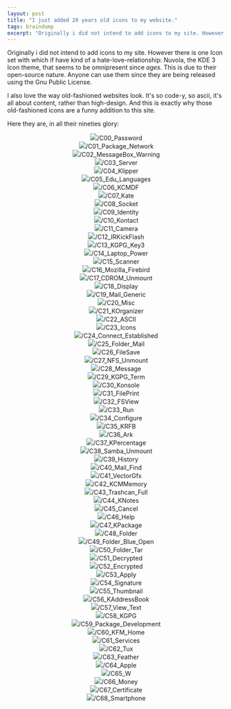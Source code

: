 ```yaml
---
layout: post
title: "I just added 20 years old icons to my website."
tags: braindump
excerpt: "Originally i did not intend to add icons to my site. However there is one Icon set with which if have kind of a hate-love-relationship: Nuvola, the KDE 3 Icon theme, that seems to be omnipresent since ages. This is due to their open-source nature. Anyone can use them since they are being released using the Gnu Public License."
---
```


Originally i did not intend to add icons to my site. However there is one Icon set with which if have kind of a hate-love-relationship: Nuvola, the KDE 3 Icon theme, that seems to be omnipresent since _ages_. This is due to their open-source nature. Anyone can use them since they are being released using the Gnu Public License.

I also love the way old-fashioned websites look. It's so code-y, so ascii, it's all about content, rather than high-design. And this is exactly why those old-fashioned icons are a funny addition to this site.

Here they are, in all their nineties glory: <br />

<div align="center"><img src="{{"/assets/NuvolaGPL/C00_Password.png" | relative_url}}">/C00_Password</div>
<div align="center"><img src="{{"/assets/NuvolaGPL/C01_Package_Network.png" | relative_url}}">/C01_Package_Network</div>
<div align="center"><img src="{{"/assets/NuvolaGPL/C02_MessageBox_Warning.png" | relative_url}}">/C02_MessageBox_Warning</div>
<div align="center"><img src="{{"/assets/NuvolaGPL/C03_Server.png" | relative_url}}">/C03_Server</div>
<div align="center"><img src="{{"/assets/NuvolaGPL/C04_Klipper.png" | relative_url}}">/C04_Klipper</div>
<div align="center"><img src="{{"/assets/NuvolaGPL/C05_Edu_Languages.png" | relative_url}}">/C05_Edu_Languages</div>
<div align="center"><img src="{{"/assets/NuvolaGPL/C06_KCMDF.png" | relative_url}}">/C06_KCMDF</div>
<div align="center"><img src="{{"/assets/NuvolaGPL/C07_Kate.png" | relative_url}}">/C07_Kate</div>
<div align="center"><img src="{{"/assets/NuvolaGPL/C08_Socket.png" | relative_url}}">/C08_Socket</div>
<div align="center"><img src="{{"/assets/NuvolaGPL/C09_Identity.png" | relative_url}}">/C09_Identity</div>
<div align="center"><img src="{{"/assets/NuvolaGPL/C10_Kontact.png" | relative_url}}">/C10_Kontact</div>
<div align="center"><img src="{{"/assets/NuvolaGPL/C11_Camera.png" | relative_url}}">/C11_Camera</div>
<div align="center"><img src="{{"/assets/NuvolaGPL/C12_IRKickFlash.png" | relative_url}}">/C12_IRKickFlash</div>
<div align="center"><img src="{{"/assets/NuvolaGPL/C13_KGPG_Key3.png" | relative_url}}">/C13_KGPG_Key3</div>
<div align="center"><img src="{{"/assets/NuvolaGPL/C14_Laptop_Power.png" | relative_url}}">/C14_Laptop_Power</div>
<div align="center"><img src="{{"/assets/NuvolaGPL/C15_Scanner.png" | relative_url}}">/C15_Scanner</div>
<div align="center"><img src="{{"/assets/NuvolaGPL/C16_Mozilla_Firebird.png" | relative_url}}">/C16_Mozilla_Firebird</div>
<div align="center"><img src="{{"/assets/NuvolaGPL/C17_CDROM_Unmount.png" | relative_url}}">/C17_CDROM_Unmount</div>
<div align="center"><img src="{{"/assets/NuvolaGPL/C18_Display.png" | relative_url}}">/C18_Display</div>
<div align="center"><img src="{{"/assets/NuvolaGPL/C19_Mail_Generic.png" | relative_url}}">/C19_Mail_Generic</div>
<div align="center"><img src="{{"/assets/NuvolaGPL/C20_Misc.png" | relative_url}}">/C20_Misc</div>
<div align="center"><img src="{{"/assets/NuvolaGPL/C21_KOrganizer.png" | relative_url}}">/C21_KOrganizer</div>
<div align="center"><img src="{{"/assets/NuvolaGPL/C22_ASCII.png" | relative_url}}">/C22_ASCII</div>
<div align="center"><img src="{{"/assets/NuvolaGPL/C23_Icons.png" | relative_url}}">/C23_Icons</div>
<div align="center"><img src="{{"/assets/NuvolaGPL/C24_Connect_Established.png" | relative_url}}">/C24_Connect_Established</div>
<div align="center"><img src="{{"/assets/NuvolaGPL/C25_Folder_Mail.png" | relative_url}}">/C25_Folder_Mail</div>
<div align="center"><img src="{{"/assets/NuvolaGPL/C26_FileSave.png" | relative_url}}">/C26_FileSave</div>
<div align="center"><img src="{{"/assets/NuvolaGPL/C27_NFS_Unmount.png" | relative_url}}">/C27_NFS_Unmount</div>
<div align="center"><img src="{{"/assets/NuvolaGPL/C28_Message.png" | relative_url}}">/C28_Message</div>
<div align="center"><img src="{{"/assets/NuvolaGPL/C29_KGPG_Term.png" | relative_url}}">/C29_KGPG_Term</div>
<div align="center"><img src="{{"/assets/NuvolaGPL/C30_Konsole.png" | relative_url}}">/C30_Konsole</div>
<div align="center"><img src="{{"/assets/NuvolaGPL/C31_FilePrint.png" | relative_url}}">/C31_FilePrint</div>
<div align="center"><img src="{{"/assets/NuvolaGPL/C32_FSView.png" | relative_url}}">/C32_FSView</div>
<div align="center"><img src="{{"/assets/NuvolaGPL/C33_Run.png" | relative_url}}">/C33_Run</div>
<div align="center"><img src="{{"/assets/NuvolaGPL/C34_Configure.png" | relative_url}}">/C34_Configure</div>
<div align="center"><img src="{{"/assets/NuvolaGPL/C35_KRFB.png" | relative_url}}">/C35_KRFB</div>
<div align="center"><img src="{{"/assets/NuvolaGPL/C36_Ark.png" | relative_url}}">/C36_Ark</div>
<div align="center"><img src="{{"/assets/NuvolaGPL/C37_KPercentage.png" | relative_url}}">/C37_KPercentage</div>
<div align="center"><img src="{{"/assets/NuvolaGPL/C38_Samba_Unmount.png" | relative_url}}">/C38_Samba_Unmount</div>
<div align="center"><img src="{{"/assets/NuvolaGPL/C39_History.png" | relative_url}}">/C39_History</div>
<div align="center"><img src="{{"/assets/NuvolaGPL/C40_Mail_Find.png" | relative_url}}">/C40_Mail_Find</div>
<div align="center"><img src="{{"/assets/NuvolaGPL/C41_VectorGfx.png" | relative_url}}">/C41_VectorGfx</div>
<div align="center"><img src="{{"/assets/NuvolaGPL/C42_KCMMemory.png" | relative_url}}">/C42_KCMMemory</div>
<div align="center"><img src="{{"/assets/NuvolaGPL/C43_Trashcan_Full.png" | relative_url}}">/C43_Trashcan_Full</div>
<div align="center"><img src="{{"/assets/NuvolaGPL/C44_KNotes.png" | relative_url}}">/C44_KNotes</div>
<div align="center"><img src="{{"/assets/NuvolaGPL/C45_Cancel.png" | relative_url}}">/C45_Cancel</div>
<div align="center"><img src="{{"/assets/NuvolaGPL/C46_Help.png" | relative_url}}">/C46_Help</div>
<div align="center"><img src="{{"/assets/NuvolaGPL/C47_KPackage.png" | relative_url}}">/C47_KPackage</div>
<div align="center"><img src="{{"/assets/NuvolaGPL/C48_Folder.png" | relative_url}}">/C48_Folder</div>
<div align="center"><img src="{{"/assets/NuvolaGPL/C49_Folder_Blue_Open.png" | relative_url}}">/C49_Folder_Blue_Open</div>
<div align="center"><img src="{{"/assets/NuvolaGPL/C50_Folder_Tar.png" | relative_url}}">/C50_Folder_Tar</div>
<div align="center"><img src="{{"/assets/NuvolaGPL/C51_Decrypted.png" | relative_url}}">/C51_Decrypted</div>
<div align="center"><img src="{{"/assets/NuvolaGPL/C52_Encrypted.png" | relative_url}}">/C52_Encrypted</div>
<div align="center"><img src="{{"/assets/NuvolaGPL/C53_Apply.png" | relative_url}}">/C53_Apply</div>
<div align="center"><img src="{{"/assets/NuvolaGPL/C54_Signature.png" | relative_url}}">/C54_Signature</div>
<div align="center"><img src="{{"/assets/NuvolaGPL/C55_Thumbnail.png" | relative_url}}">/C55_Thumbnail</div>
<div align="center"><img src="{{"/assets/NuvolaGPL/C56_KAddressBook.png" | relative_url}}">/C56_KAddressBook</div>
<div align="center"><img src="{{"/assets/NuvolaGPL/C57_View_Text.png" | relative_url}}">/C57_View_Text</div>
<div align="center"><img src="{{"/assets/NuvolaGPL/C58_KGPG.png" | relative_url}}">/C58_KGPG</div>
<div align="center"><img src="{{"/assets/NuvolaGPL/C59_Package_Development.png" | relative_url}}">/C59_Package_Development</div>
<div align="center"><img src="{{"/assets/NuvolaGPL/C60_KFM_Home.png" | relative_url}}">/C60_KFM_Home</div>
<div align="center"><img src="{{"/assets/NuvolaGPL/C61_Services.png" | relative_url}}">/C61_Services</div>
<div align="center"><img src="{{"/assets/NuvolaGPL/C62_Tux.png" | relative_url}}">/C62_Tux</div>
<div align="center"><img src="{{"/assets/NuvolaGPL/C63_Feather.png" | relative_url}}">/C63_Feather</div>
<div align="center"><img src="{{"/assets/NuvolaGPL/C64_Apple.png" | relative_url}}">/C64_Apple</div>
<div align="center"><img src="{{"/assets/NuvolaGPL/C65_W.png" | relative_url}}">/C65_W</div>
<div align="center"><img src="{{"/assets/NuvolaGPL/C66_Money.png" | relative_url}}">/C66_Money</div>
<div align="center"><img src="{{"/assets/NuvolaGPL/C67_Certificate.png" | relative_url}}">/C67_Certificate</div>
<div align="center"><img src="{{"/assets/NuvolaGPL/C68_Smartphone.png" | relative_url}}">/C68_Smartphone</div>
